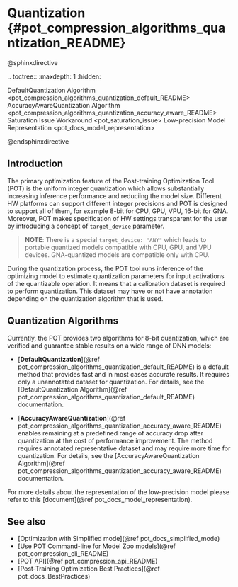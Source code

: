 # Quantization {#pot_compression_algorithms_quantization_README}

@sphinxdirective

.. toctree::
   :maxdepth: 1
   :hidden:
   
   DefaultQuantization Algorithm <pot_compression_algorithms_quantization_default_README>
   AccuracyAwareQuantization Algorithm <pot_compression_algorithms_quantization_accuracy_aware_README>
   Saturation Issue Workaround <pot_saturation_issue>
   Low-precision Model Representation <pot_docs_model_representation>


@endsphinxdirective

## Introduction

The primary optimization feature of the Post-training Optimization Tool (POT) is the uniform integer quantization which allows substantially increasing inference performance and reduciing the model size. Different HW platforms can support different integer precisions and POT is designed to support all of them, for example 8-bit for CPU, GPU, VPU, 16-bit for GNA. Moreover, POT makes specification of HW settings transparent for the user by introducing a concept of `target_device` parameter.

> **NOTE**: There is a special `target_device: "ANY"` which leads to portable quantized models compatible with CPU, GPU, and VPU devices. GNA-quantized models are compatible only with CPU.

During the quantization process, the POT tool runs inference of the optimizing model to estimate quantization parameters for input activations of the quantizable operation. It means that a calibration dataset is required to perform quantization. This dataset may have or not have annotation depending on the quantization algorithm that is used.

## Quantization Algorithms

Currently, the POT provides two algorithms for 8-bit quantization, which are verified and guarantee stable results on a
wide range of DNN models:
*  [**DefaultQuantization**](@ref pot_compression_algorithms_quantization_default_README) is a default method that provides fast and in most cases accurate results. It requires only a unannotated dataset for quantization. For details, see the [DefaultQuantization Algorithm](@ref pot_compression_algorithms_quantization_default_README) documentation.

*  [**AccuracyAwareQuantization**](@ref pot_compression_algorithms_quantization_accuracy_aware_README) enables remaining at a predefined range of accuracy drop after quantization at the cost
   of performance improvement. The method requires annotated representative dataset and may require more time for quantization. For details, see the
   [AccuracyAwareQuantization Algorithm](@ref pot_compression_algorithms_quantization_accuracy_aware_README) documentation.

For more details about the representation of the low-precision model please refer to this [document](@ref pot_docs_model_representation).

## See also
* [Optimization with Simplified mode](@ref pot_docs_simplified_mode)
* [Use POT Command-line for Model Zoo models](@ref pot_compression_cli_README)
* [POT API](@ref pot_compression_api_README)
* [Post-Training Optimization Best Practices](@ref pot_docs_BestPractices)




